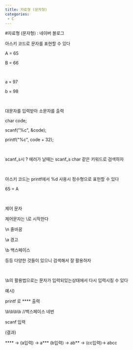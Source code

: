```yaml
---
title: 자료형 (문자형)
categories:
 - C
---
```

#자료형 (문자형) : 네이버 블로그
<div class="wrap_rabbit pcol2 _param(1) _postViewArea221493295136" id="post-view221493295136">
<!-- Rabbit HTML --><div class="se-viewer se-theme-default" lang="ko-KR">
<!-- SE_DOC_HEADER_END -->
<div class="se-main-container">
<div class="se-component se-text se-l-default" id="SE-f7386375-51fc-42ba-8253-f426cce61fe5">
<div class="se-component-content">
<div class="se-section se-section-text se-l-default">
<div class="se-module se-module-text"><!-- SE-TEXT { --><p class="se-text-paragraph se-text-paragraph-align-" id="SE-6f5099df-2ec5-459f-8f12-47166c068f3c" style=""><span class="se-fs- se-ff-" id="SE-22d7c598-bca0-41da-a235-5f513e6afeb7" style="">아스키 코드로 문자를 표현할 수 있다</span></p><!-- } SE-TEXT --><!-- SE-TEXT { --><p class="se-text-paragraph se-text-paragraph-align-" id="SE-c07dfdab-7acb-4395-a6a8-4260b4aa2541" style=""><span class="se-fs- se-ff-" id="SE-39cd85a5-d079-457c-817f-95de8a11d7a6" style="">A = 65</span></p><!-- } SE-TEXT --><!-- SE-TEXT { --><p class="se-text-paragraph se-text-paragraph-align-" id="SE-86972eb0-09e0-4b3a-bccc-e999f84d2350" style=""><span class="se-fs- se-ff-" id="SE-ee7303f4-977f-4984-bf67-3bad8de046c8" style="">B = 66</span></p><!-- } SE-TEXT --><!-- SE-TEXT { --><p class="se-text-paragraph se-text-paragraph-align-" id="SE-d4228158-afd5-476e-bfcb-5b4ac72d7642" style=""><span class="se-fs- se-ff-" id="SE-dbfe57a7-ec92-45da-8f29-d181dc3681bd" style="">​</span></p><!-- } SE-TEXT --><!-- SE-TEXT { --><p class="se-text-paragraph se-text-paragraph-align-" id="SE-b9191b55-782a-43c6-81b8-a50d5e43e8fc" style=""><span class="se-fs- se-ff-" id="SE-471cef77-3b43-41de-bffc-e6b0ab414557" style="">a = 97</span></p><!-- } SE-TEXT --><!-- SE-TEXT { --><p class="se-text-paragraph se-text-paragraph-align-" id="SE-fbbb8bfa-bd13-41f4-944b-6d33c9fcdae1" style=""><span class="se-fs- se-ff-" id="SE-fb9d25d8-4998-49e2-895f-9dfea26d1d4b" style="">b = 98</span></p><!-- } SE-TEXT --><!-- SE-TEXT { --><p class="se-text-paragraph se-text-paragraph-align-" id="SE-fe449e90-facc-4491-895c-241292fa5761" style=""><span class="se-fs- se-ff-" id="SE-5ac3b62b-42bf-46bd-9874-596279377465" style="">​</span></p><!-- } SE-TEXT --><!-- SE-TEXT { --><p class="se-text-paragraph se-text-paragraph-align-" id="SE-47a7c76a-7deb-4d04-98a9-2bcec50e38f7" style=""><span class="se-fs- se-ff-" id="SE-6af6fa79-d7d8-40fb-aa4c-50f95d16177e" style="">대문자를 입력받아 소문자를 출력</span></p><!-- } SE-TEXT --><!-- SE-TEXT { --><p class="se-text-paragraph se-text-paragraph-align-" id="SE-c9e4efd7-fd86-4d96-8620-7268e49b3a42" style=""><span class="se-fs- se-ff-" id="SE-02fb4165-2670-430a-b239-a465c509299f" style=""> char code;</span></p><!-- } SE-TEXT --><!-- SE-TEXT { --><p class="se-text-paragraph se-text-paragraph-align-" id="SE-64be6dd2-d24e-4f3c-87d0-9d98eda749d2" style=""><span class="se-fs- se-ff-" id="SE-7ff7746c-7505-4925-bc0c-2f59614cab48" style="">scanf("%c", &amp;code);</span></p><!-- } SE-TEXT --><!-- SE-TEXT { --><p class="se-text-paragraph se-text-paragraph-align-" id="SE-01fbf417-f0a7-4066-9d3b-074fd40bc04f" style=""><span class="se-fs- se-ff-" id="SE-4ba1823e-6412-4d1c-8169-28e0eab798f5" style="">printf("%c", code + 32);  </span></p><!-- } SE-TEXT --><!-- SE-TEXT { --><p class="se-text-paragraph se-text-paragraph-align-" id="SE-3773f0b4-d9b5-4826-8f2a-306524835b37" style=""><span class="se-fs- se-ff-" id="SE-c6358a3b-fb66-4916-8688-8bcb850fe859" style="">​</span></p><!-- } SE-TEXT --><!-- SE-TEXT { --><p class="se-text-paragraph se-text-paragraph-align-" id="SE-29089604-40f1-4a51-abef-5773a488ca4d" style=""><span class="se-fs- se-ff-" id="SE-4d449076-ee3d-443d-a686-dd55729265b6" style="">scanf_s시 ? 에러가 날때는 scanf_s char 같은 키워드로 검색하자</span></p><!-- } SE-TEXT --><!-- SE-TEXT { --><p class="se-text-paragraph se-text-paragraph-align-" id="SE-4ddb496b-de45-4d93-96b0-686d2304e24f" style=""><span class="se-fs- se-ff-" id="SE-24d0a687-e5ab-49d2-9281-a2a76e258e3f" style="">​</span></p><!-- } SE-TEXT --><!-- SE-TEXT { --><p class="se-text-paragraph se-text-paragraph-align-" id="SE-5408d657-44e8-4882-b0c5-4419d272b954" style=""><span class="se-fs- se-ff-" id="SE-a4c386f9-8780-49fc-9da1-10e9770a1513" style="">아스키 코드는 printf에서 %d 사용시 정수형으로 표헌할 수 있다</span></p><!-- } SE-TEXT --><!-- SE-TEXT { --><p class="se-text-paragraph se-text-paragraph-align-" id="SE-da060336-98e4-4d43-b7d6-b972c230700e" style=""><span class="se-fs- se-ff-" id="SE-6f2fab8a-312a-4471-a74e-5caad6ef011e" style="">65 = A</span></p><!-- } SE-TEXT --><!-- SE-TEXT { --><p class="se-text-paragraph se-text-paragraph-align-" id="SE-80e55808-22ba-4773-b4e0-78bbe687b7aa" style=""><span class="se-fs- se-ff-" id="SE-2ab79353-736f-4b93-a62b-05ca1fa8bc04" style="">​</span></p><!-- } SE-TEXT --><!-- SE-TEXT { --><p class="se-text-paragraph se-text-paragraph-align-" id="SE-483630b6-1b49-4e3b-a8b3-f7c4dd222c82" style=""><span class="se-fs- se-ff-" id="SE-2d67c407-5a47-4a25-ba9a-9eded6fb4ce9" style="">제어 문자</span></p><!-- } SE-TEXT --><!-- SE-TEXT { --><p class="se-text-paragraph se-text-paragraph-align-" id="SE-f6a24a98-df99-4cfa-8432-4e819a378d28" style=""><span class="se-fs- se-ff-" id="SE-a4738a29-c630-4a89-9b01-4d3898c89fd3" style="">제어문자는 \로 시작한다</span></p><!-- } SE-TEXT --><!-- SE-TEXT { --><p class="se-text-paragraph se-text-paragraph-align-" id="SE-c806c90e-d827-470f-86e6-33f15a78bdd9" style=""><span class="se-fs- se-ff-" id="SE-8ad6545e-9ef4-4f5e-aadd-ab7ba2a62687" style="">\n 줄바꿈</span></p><!-- } SE-TEXT --><!-- SE-TEXT { --><p class="se-text-paragraph se-text-paragraph-align-" id="SE-c5c2ec71-b469-483d-b181-eabb5a8e3ed3" style=""><span class="se-fs- se-ff-" id="SE-591b55f2-2c7c-476b-af4d-d75f4cf91327" style="">\a 경고</span></p><!-- } SE-TEXT --><!-- SE-TEXT { --><p class="se-text-paragraph se-text-paragraph-align-" id="SE-71b32b17-adfc-4878-a6b5-9b5cd546c610" style=""><span class="se-fs- se-ff-" id="SE-65bcb1db-adda-472a-a069-494fe66da524" style="">\b 백스페이스</span></p><!-- } SE-TEXT --><!-- SE-TEXT { --><p class="se-text-paragraph se-text-paragraph-align-" id="SE-12e3d99d-b21d-4908-8782-b88bddaa8b46" style=""><span class="se-fs- se-ff-" id="SE-577371f6-5bb6-4b7d-bb05-6e95c87665d5" style="">등등 다양한 것들이 있으니 검색해서 잘 활용하자</span></p><!-- } SE-TEXT --><!-- SE-TEXT { --><p class="se-text-paragraph se-text-paragraph-align-" id="SE-240941a2-36eb-4d3e-a130-5cee5e78ba6a" style=""><span class="se-fs- se-ff-" id="SE-9afa712c-0f8b-4731-b53a-a7e0ca3387de" style="">​</span></p><!-- } SE-TEXT --><!-- SE-TEXT { --><p class="se-text-paragraph se-text-paragraph-align-" id="SE-5e9faea1-61bd-486b-a50a-02acac907041" style=""><span class="se-fs- se-ff-" id="SE-ad032a91-bc22-4cad-9159-344da708075a" style="">\b의 활용법으로는 문자가 입력되있는상태에서 다시 입력시킬 수 있다</span></p><!-- } SE-TEXT --><!-- SE-TEXT { --><p class="se-text-paragraph se-text-paragraph-align-" id="SE-2cedab14-df77-4178-b98b-7b414535dccc" style=""><span class="se-fs- se-ff-" id="SE-2e42014d-2c10-46a1-ab10-010e550c8700" style="">예시)</span></p><!-- } SE-TEXT --><!-- SE-TEXT { --><p class="se-text-paragraph se-text-paragraph-align-" id="SE-e3540463-61ff-4d80-9249-26dd78637775" style=""><span class="se-fs- se-ff-" id="SE-cf3ca52e-f593-4adc-9c9f-4be1ecd8f743" style="">printf 로 **** 출력</span></p><!-- } SE-TEXT --><!-- SE-TEXT { --><p class="se-text-paragraph se-text-paragraph-align-" id="SE-eaa6ff87-b3bd-48bf-a71e-21dec4d3e172" style=""><span class="se-fs- se-ff-" id="SE-733fc6e5-24e9-4fed-be76-cde3e48fe5cc" style="">\b\b\b\b    //백스페이스 네번</span></p><!-- } SE-TEXT --><!-- SE-TEXT { --><p class="se-text-paragraph se-text-paragraph-align-" id="SE-ebbf3592-c3d5-44c4-8bb5-008b909e08e3" style=""><span class="se-fs- se-ff-" id="SE-c0c0d4dc-15c3-4777-88dc-7dfc2dbe64e4" style="">scanf 입력</span></p><!-- } SE-TEXT --><!-- SE-TEXT { --><p class="se-text-paragraph se-text-paragraph-align-" id="SE-817f688c-856c-41f4-9be6-1e0c80351c80" style=""><span class="se-fs- se-ff-" id="SE-7078bbac-4b70-42a9-8807-be67d2ab0a96" style="">(결과)</span></p><!-- } SE-TEXT --><!-- SE-TEXT { --><p class="se-text-paragraph se-text-paragraph-align-" id="SE-409f197b-fb72-4266-9722-2735be1952ec" style=""><span class="se-fs- se-ff-" id="SE-60cd5901-8d1c-4d95-b427-91379b1f4da3" style="">**** → (a입력) → a*** (b입력) → ab** → (cc입력)→ abcc</span></p><!-- } SE-TEXT --><!-- SE-TEXT { --><p class="se-text-paragraph se-text-paragraph-align-" id="SE-827f490e-6583-4dd9-971d-8528c2b6c223" style=""><span class="se-fs- se-ff-" id="SE-356bd387-b4dd-4b13-90b1-bc25452ee313" style="">​</span></p><!-- } SE-TEXT --><!-- SE-TEXT { --><p class="se-text-paragraph se-text-paragraph-align-" id="SE-84ce4fb2-4878-4d13-83c9-fa48f3a82ca7" style=""><span class="se-fs- se-ff-" id="SE-045b4ae3-990f-41de-986c-bf0dd194b2c2" style="">​</span></p><!-- } SE-TEXT --><!-- SE-TEXT { --><p class="se-text-paragraph se-text-paragraph-align-" id="SE-5041246a-c0b7-4b88-960c-1dd167c0b854" style=""><span class="se-fs- se-ff-" id="SE-7915cfea-24ce-4a6d-99bf-cfd43247a57c" style="">​</span></p><!-- } SE-TEXT --></div>
</div>
</div>
</div> </div>
</div>
</div>